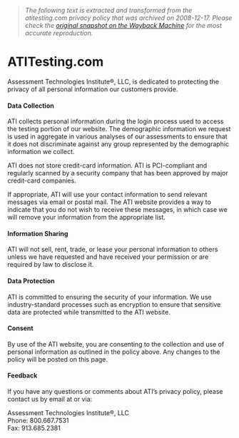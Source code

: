 > *The following text is extracted and transformed from the atitesting.com privacy policy that was archived on 2008-12-17. Please check the [original snapshot on the Wayback Machine](https://web.archive.org/web/20081217063426id_/http%3A//www.atitesting.com/global/privacy-policy.aspx) for the most accurate reproduction.*

# ATITesting.com

Assessment Technologies Institute®, LLC, is dedicated to protecting the privacy of all personal information our customers provide.

  


#### Data Collection

ATI collects personal information during the login process used to access the testing portion of our website. The demographic information we request is used in aggregate in various analyses of our assessments to ensure that it does not discriminate against any group represented by the demographic information we collect.

ATI does not store credit-card information. ATI is PCI-compliant and regularly scanned by a security company that has been approved by major credit-card companies.

If appropriate, ATI will use your contact information to send relevant messages via email or postal mail. The ATI website provides a way to indicate that you do not wish to receive these messages, in which case we will remove your information from the appropriate list.

  


#### Information Sharing

ATI will not sell, rent, trade, or lease your personal information to others unless we have requested and have received your permission or are required by law to disclose it.

  


#### Data Protection

ATI is committed to ensuring the security of your information. We use industry-standard processes such as encryption to ensure that sensitive data are protected while transmitted to the ATI website.

  


#### Consent

By use of the ATI website, you are consenting to the collection and use of personal information as outlined in the policy above. Any changes to the policy will be posted on this page.

  


#### Feedback

If you have any questions or comments about ATI’s privacy policy, please contact us by email at or via:

Assessment Technologies Institute®, LLC  
Phone: 800.667.7531  
Fax: 913.685.2381

